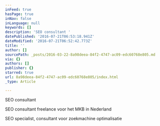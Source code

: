 ```yaml
---
inFeed: true
hasPage: true
inNav: false
inLanguage: null
keywords: []
description: 'SEO consultant '
datePublished: '2016-07-21T06:53:18.941Z'
dateModified: '2016-07-21T06:52:42.773Z'
title: ''
author: []
sourcePath: _posts/2016-03-22-8a98deea-84f2-4747-ac09-edc60768e805.md
via: {}
authors: []
publisher: {}
starred: true
url: 8a98deea-84f2-4747-ac09-edc60768e805/index.html
_type: Article

---
```

SEO consultant 

SEO consultant freelance voor het MKB in Nederland

SEO specialist, consultant voor zoekmachine optimalisatie